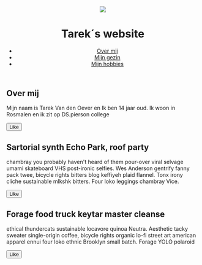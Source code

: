 </head>
<body>
  <header>
    <img src="/assets/jeff.png">
     <h1>Tarek´s website</h1>
    <ul>
      <li><a href="#">Over mij</a></li>
      <li><a href="#">Mijn gezin</a></li>
      <li><a href="#">Mijn hobbies</a></li>
    </ul>
  </header>
  <article>
    <h2>Over mij</h2>
    <p>Mijn naam is Tarek Van den Oever en Ik ben 14 jaar oud. Ik woon in Rosmalen en ik zit op DS.pierson college</p>
    <button>Like</button>
  </article>
  <article>
    <h2>Sartorial synth Echo Park, roof party</h2>
    <p>chambray you probably haven't heard of them pour-over viral selvage umami skateboard VHS post-ironic selfies. Wes Anderson gentrify fanny pack twee, bicycle rights bitters blog keffiyeh plaid flannel. Tonx irony cliche sustainable mlkshk bitters. Four loko leggings chambray Vice.</p>
    <button>Like</button>
  </article>
  <article>
    <h2>Forage food truck keytar master cleanse</h2>
    <p>ethical thundercats sustainable locavore quinoa Neutra. Aesthetic tacky sweater single-origin coffee, bicycle rights organic lo-fi street art american apparel ennui four loko ethnic Brooklyn small batch. Forage YOLO polaroid</p>
    <button>Like</button>
  </article>
  <script>
    $("button").on("click", function() {
      alert("Clicked!");
    });
  </script>
</body>
